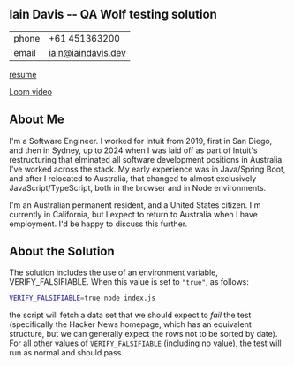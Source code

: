 ## Iain Davis -- QA Wolf testing solution

|       |                    |
|-------|--------------------|
| phone | +61 451363200      |
| email | iain@iaindavis.dev |

[resume](./docs/2024_Davis_Iain_Res.pdf)

[Loom video](https://www.loom.com/share/a65c02c09f52482ea617dcbc3d459bb9?sid=05a89d47-d6b3-460e-a2f6-913e48d02969)

## About Me
I'm a Software Engineer. I worked for Intuit from 2019, first in San Diego, and then in Sydney, up to 2024 when I was laid off as part of Intuit's restructuring that elminated all software development positions in Australia. I've worked across the stack. My early experience was in Java/Spring Boot, and after I relocated to Australia, that changed to almost exclusively JavaScript/TypeScript, both in the browser and in Node environments.

I'm an Australian permanent resident, and a United States citizen. I'm currently in California, but I expect to return to Australia when I have employment. I'd be happy to discuss this further.

## About the Solution
The solution includes the use of an environment variable, VERIFY_FALSIFIABLE. When this value is set to `"true"`, as follows:
```sh
VERIFY_FALSIFIABLE=true node index.js
```
the script will fetch a data set that we should expect to _fail_ the test (specifically the Hacker News homepage, which has an equivalent structure, but we can generally expect the rows not to be sorted by date). For all other values of `VERIFY_FALSIFIABLE` (including no value), the test will run as normal and should pass.

<!--
# 🐺 QA Wolf Take Home Assignment

Welcome to the QA Wolf take home assignment for our [QA Engineer](https://www.task-wolf.com/apply-qae) role! We appreciate your interest and look forward to seeing what you come up with.

## Instructions

This assignment has two questions as outlined below. When you are done, upload your assignment to our [application page](https://www.task-wolf.com/apply-qae):


### Question 1

In this assignment, you will create a script on [Hacker News](https://news.ycombinator.com/) using JavaScript and Microsoft's [Playwright](https://playwright.dev/) framework. 

1. Install node modules by running `npm i`.

2. Edit the `index.js` file in this project to go to [Hacker News/newest](https://news.ycombinator.com/newest) and validate that EXACTLY the first 100 articles are sorted from newest to oldest. You can run your script with the `node index.js` command.

Note that you are welcome to update Playwright or install other packages as you see fit, however you must utilize Playwright in this assignment.

### Question 2

Why do you want to work at QA Wolf? Please record a short, ~2 min video using [Loom](https://www.loom.com/) that includes:

1. Your answer 

2. A walk-through demonstration of your code, showing a successful execution

The answer and walkthrough should be combined into *one* video, and must be recorded using Loom as the submission page only accepts Loom links.

## Frequently Asked Questions

### What is your hiring process? When will I hear about next steps?

This take home assignment is the first step in our hiring process, followed by a final round interview if it goes well. **We review every take home assignment submission and promise to get back to you either way within two weeks (usually sooner).** The only caveat is if we are out of the office, in which case we will get back to you when we return. If it has been more than two weeks and you have not heard from us, please do follow up.

The final round interview is a 2-hour technical work session that reflects what it is like to work here. We provide a $150 stipend for your time for the final round interview regardless of how it goes. After that, there may be a short chat with our director about your experience and the role.

Our hiring process is rolling where we review candidates until we have filled our openings. If there are no openings left, we will keep your contact information on file and reach out when we are hiring again.

### Having trouble uploading your assignment?
Be sure to delete your `node_modules` file, then zip your assignment folder prior to upload. 

### How do you decide who to hire?

We evaluate candidates based on three criteria:

- Technical ability (as demonstrated in the take home and final round)
- Customer service orientation (as this role is customer facing)
- Alignment with our mission and values (captured [here](https://qawolf.notion.site/Mission-and-Values-859c7d0411ba41349e1b318f4e7abc8f))

This means whether we hire you is based on how you do during our interview process, not on your previous experience (or lack thereof). Note that you will also need to pass a background check to work here as our customers require this.

### How can I help my application stand out?

We've found that our best hires have been the most enthusiastic throughout our process. If you are very excited about working here, please feel free to go above and beyond on this assignment.
-->